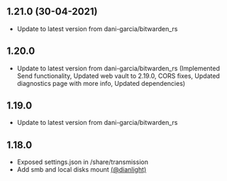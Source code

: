 
## 1.21.0 (30-04-2021)
- Update to latest version from dani-garcia/bitwarden_rs

## 1.20.0
- Update to latest version from dani-garcia/bitwarden_rs (Implemented Send functionality, Updated web vault to 2.19.0, CORS fixes, Updated diagnostics page with more info, Updated dependencies) 

## 1.19.0
- Update to latest version from dani-garcia/bitwarden_rs

## 1.18.0
- Exposed settings.json in /share/transmission
- Add smb and local disks mount [(@dianlight)](https://github.com/dianlight)

 

